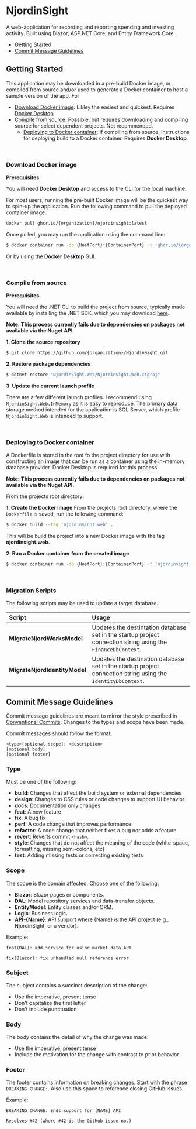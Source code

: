 # NjordinSight #
A web-application for recording and reporting spending and investing activity. Built using Blazor, ASP.NET Core, and Entity Framework Core.

* [Getting Started](#getting-started)
* [Commit Message Guidelines](#commit-message-guidelines)

## Getting Started
This application may be downloaded in a pre-build Docker image, or compiled from source and/or used to generate a Docker container to host a sample version of the app. For 
* [Download Docker image](#download-docker-image): Likley the easiest and quickest. Requires [Docker Desktop](https://www.docker.com/products/docker-desktop/).
* [Compile from source](#compile-from-source): Possible, but requires downloading and compiling source for select dependent projects. Not recommended.
  * [Deploying to Docker container](#deploying-to-docker-container): If compiling from source, instructions for deploying build to a Docker container. Requires **Docker Desktop**.

<br/>

### **Download Docker image**
**Prerequisites**

You will need **Docker Desktop** and access to the CLI for the local machine.

For most users, running the pre-built Docker image will be the quickest way to spin-up the application. Run the following command to pull the deployed container image.
``` Bash
docker pull ghcr.io/{organization}/njordinsight:latest
```

Once pulled, you may run the application using the command line:
``` Bash
$ docker container run -dp {HostPort}:{ContainerPort} -t 'ghcr.io/{organization}/njordinsight:latest'
```

Or by using the **Docker Desktop** GUI.

<br/>

### **Compile from source** 

**Prerequisites**

You will need the .NET CLI to build the project from source, typically made available by installing the .NET SDK, which you may download [here](https://learn.microsoft.com/en-us/dotnet/core/install/windows?tabs=net70).

**Note: This process currently fails due to dependencies on packages not available via the Nuget API.**

**1. Clone the source repository**
``` Bash
$ git clone https://github.com/{organization}/NjordinSight.git
```
**2. Restore package dependencies**
``` Bash
$ dotnet restore "NjordinSight.Web/NjordinSight.Web.csproj"
```

**3. Update the current launch profile**

There are a few different launch profiles. I recommend using `NjordinSight.Web.InMemory` as it is easy to reproduce. The primary data storage method intended for the application is SQL Server, which profile `NjordinSight.Web` is intended to support.

<br/>

### **Deploying to Docker container**
A Dockerfile is stored in the root fo the project directory for use with constructing an image that can be run as a container using the in-memory database provider. Docker Desktop is required for this process.

**Note: This process currently fails due to dependencies on packages not available via the Nuget API.**

From the projects root directory:

**1. Create the Docker image**
From the projects root directory, where the `Dockerfile` is saved, run the following command:
``` Bash
$ docker build --tag 'njordinsight.web' .
```
This will be build the project into a new Docker image with the tag **njordinsight.web**. 

**2. Run a Docker container from the created image**
```Bash
$ docker container run -dp {HostPort}:{ContainerPort} -t 'njordinsight.web'
```
<br/>

### **Migration Scripts**
The following scripts may be used to update a target database.

| Script | Usage |
|:--- |:--- |
| **MigrateNjordWorksModel** | Updates the destintation database set in the startup project connection string using the `FinanceDbContext`.
| **MigrateNjordIdentityModel** | Updates the destination database set in the startup project connection string using the `IdentityDbContext`.

## Commit Message Guidelines ##

Commit message guidelines are meant to mirror the style prescribed in [Conventional Commits](https://www.conventionalcommits.org/en/v1.0.0/). Changes to
the types and scope have been made.

Commit messages should follow the format:
```
<type>[optional scope]: <description>
[optional body]
[optional footer]
```

### Type ###
Must be one of the following:

* **build**: Changes that affect the build system or external dependencies
* **design**: Changes to CSS rules or code changes to support UI behavior
* **docs**: Documentation only changes
* **feat**: A new feature
* **fix**: A bug fix
* **perf**: A code change that improves performance
* **refactor**: A code change that neither fixes a bug nor adds a feature
* **revert**: Reverts commit `<hash>`.
* **style**: Changes that do not affect the meaning of the code 
(white-space, formatting, missing semi-colons, etc)
* **test**: Adding missing tests or correcting existing tests

### Scope ###
The scope is the domain affected. Choose one of the following:
* **Blazor**: Blazor pages or components.
* **DAL**: Model repository services and data-transfer objects.
* **EntityModel**: Entity classes and/or ORM.
* **Logic**: Business logic.
* **API-{Name}**: API support where {Name} is the API project (e.g., NjordinSight, or a vendor).

Example: 
```
feat(DAL): add service for using market data API

fix(Blazor): fix unhandled null reference error
```

### Subject ###
The subject contains a succinct description of the change:

* Use the imperative, present tense
* Don't capitalize the first letter
* Don't include punctuation

### Body ###
The body contains the detail of why the change was made:
* Use the imperative, present tense
* Include the motivation for the change with contrast to prior behavior

### Footer ###
The footer contains information on breaking changes. Start with the phrase 
`BREAKING CHANGE:`. Also use this space to reference closing GitHub issues. 

Example:
```
BREAKING CHANGE: Ends support for [NAME] API

Resolves #42 (where #42 is the GitHub issue no.)
```
